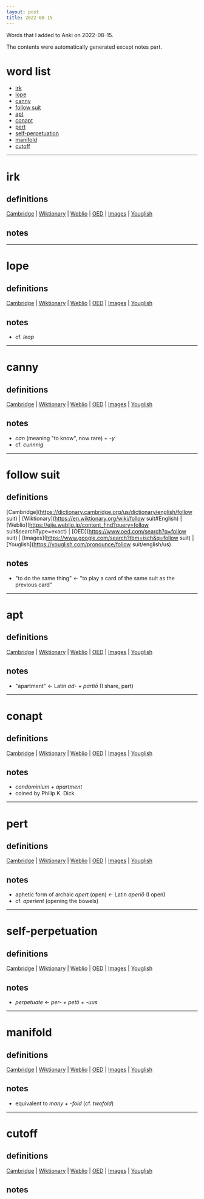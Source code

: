 ```yaml
---
layout: post
title: 2022-08-15
---
```


Words that I added to Anki on 2022-08-15.

The contents were automatically generated except notes part.
# word list
- [irk](#irk)
- [lope](#lope)
- [canny](#canny)
- [follow suit](#follow-suit)
- [apt](#apt)
- [conapt](#conapt)
- [pert](#pert)
- [self-perpetuation](#self-perpetuation)
- [manifold](#manifold)
- [cutoff](#cutoff)

---

# irk
## definitions
[Cambridge](https://dictionary.cambridge.org/us/dictionary/english/irk)
|
[Wiktionary](https://en.wiktionary.org/wiki/irk#English)
|
[Weblio](https://ejje.weblio.jp/content_find?query=irk&searchType=exact)
|
[OED](https://www.oed.com/search?q=irk)
|
[Images](https://www.google.com/search?tbm=isch&q=irk)
|
[Youglish](https://youglish.com/pronounce/irk/english/us)

## notes

---

# lope
## definitions
[Cambridge](https://dictionary.cambridge.org/us/dictionary/english/lope)
|
[Wiktionary](https://en.wiktionary.org/wiki/lope#English)
|
[Weblio](https://ejje.weblio.jp/content_find?query=lope&searchType=exact)
|
[OED](https://www.oed.com/search?q=lope)
|
[Images](https://www.google.com/search?tbm=isch&q=lope)
|
[Youglish](https://youglish.com/pronounce/lope/english/us)

## notes
- cf. *leap*

---

# canny
## definitions
[Cambridge](https://dictionary.cambridge.org/us/dictionary/english/canny)
|
[Wiktionary](https://en.wiktionary.org/wiki/canny#English)
|
[Weblio](https://ejje.weblio.jp/content_find?query=canny&searchType=exact)
|
[OED](https://www.oed.com/search?q=canny)
|
[Images](https://www.google.com/search?tbm=isch&q=canny)
|
[Youglish](https://youglish.com/pronounce/canny/english/us)

## notes
- *can* (meaning "to know", now rare) + *-y*
- cf. *cunnnig*

---

# follow suit
## definitions
[Cambridge](https://dictionary.cambridge.org/us/dictionary/english/follow suit)
|
[Wiktionary](https://en.wiktionary.org/wiki/follow suit#English)
|
[Weblio](https://ejje.weblio.jp/content_find?query=follow suit&searchType=exact)
|
[OED](https://www.oed.com/search?q=follow suit)
|
[Images](https://www.google.com/search?tbm=isch&q=follow suit)
|
[Youglish](https://youglish.com/pronounce/follow suit/english/us)

## notes
- "to do the same thing" &lt;- "to play a card of the same suit as the previous card"

---

# apt
## definitions
[Cambridge](https://dictionary.cambridge.org/us/dictionary/english/apt)
|
[Wiktionary](https://en.wiktionary.org/wiki/apt#English)
|
[Weblio](https://ejje.weblio.jp/content_find?query=apt&searchType=exact)
|
[OED](https://www.oed.com/search?q=apt)
|
[Images](https://www.google.com/search?tbm=isch&q=apt)
|
[Youglish](https://youglish.com/pronounce/apt/english/us)

## notes
- "apartment" &lt;- Latin *ad-* + *partiō* (I share, part)

---

# conapt
## definitions
[Cambridge](https://dictionary.cambridge.org/us/dictionary/english/conapt)
|
[Wiktionary](https://en.wiktionary.org/wiki/conapt#English)
|
[Weblio](https://ejje.weblio.jp/content_find?query=conapt&searchType=exact)
|
[OED](https://www.oed.com/search?q=conapt)
|
[Images](https://www.google.com/search?tbm=isch&q=conapt)
|
[Youglish](https://youglish.com/pronounce/conapt/english/us)

## notes
- *condominium* + *apartment*
- coined by Philip K. Dick

---

# pert
## definitions
[Cambridge](https://dictionary.cambridge.org/us/dictionary/english/pert)
|
[Wiktionary](https://en.wiktionary.org/wiki/pert#English)
|
[Weblio](https://ejje.weblio.jp/content_find?query=pert&searchType=exact)
|
[OED](https://www.oed.com/search?q=pert)
|
[Images](https://www.google.com/search?tbm=isch&q=pert)
|
[Youglish](https://youglish.com/pronounce/pert/english/us)

## notes
- aphetic form of archaic *apert* (open) &lt;- Latin *aperiō* (I open)
- cf. *aperient* (opening the bowels)

---

# self-perpetuation
## definitions
[Cambridge](https://dictionary.cambridge.org/us/dictionary/english/self-perpetuation)
|
[Wiktionary](https://en.wiktionary.org/wiki/self-perpetuation#English)
|
[Weblio](https://ejje.weblio.jp/content_find?query=self-perpetuation&searchType=exact)
|
[OED](https://www.oed.com/search?q=self-perpetuation)
|
[Images](https://www.google.com/search?tbm=isch&q=self-perpetuation)
|
[Youglish](https://youglish.com/pronounce/self-perpetuation/english/us)

## notes
- *perpetuate* &lt;- *per-* + *petō* + *-uus*

---

# manifold
## definitions
[Cambridge](https://dictionary.cambridge.org/us/dictionary/english/manifold)
|
[Wiktionary](https://en.wiktionary.org/wiki/manifold#English)
|
[Weblio](https://ejje.weblio.jp/content_find?query=manifold&searchType=exact)
|
[OED](https://www.oed.com/search?q=manifold)
|
[Images](https://www.google.com/search?tbm=isch&q=manifold)
|
[Youglish](https://youglish.com/pronounce/manifold/english/us)

## notes
- equivalent to *many* + *-fold* (cf. *twofold*)

---

# cutoff
## definitions
[Cambridge](https://dictionary.cambridge.org/us/dictionary/english/cutoff)
|
[Wiktionary](https://en.wiktionary.org/wiki/cutoff#English)
|
[Weblio](https://ejje.weblio.jp/content_find?query=cutoff&searchType=exact)
|
[OED](https://www.oed.com/search?q=cutoff)
|
[Images](https://www.google.com/search?tbm=isch&q=cutoff)
|
[Youglish](https://youglish.com/pronounce/cutoff/english/us)

## notes

